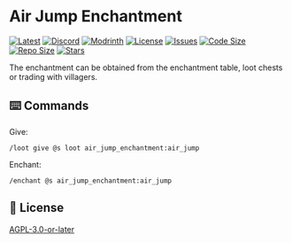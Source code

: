 # Air Jump Enchantment

[![Latest](https://img.shields.io/github/v/release/lullaby6/air-jump-enchantment-data-pack?color=blueviolet&logo=github)](https://github.com/lullaby6/air-jump-enchantment-data-pack/releases)
[![Discord](https://img.shields.io/discord/1327308441324097681?label=discord&color=blue&logo=discord)](https://discord.gg/5UdcDa5xNC)
[![Modrinth](https://img.shields.io/modrinth/dt/air-jump-enchantment-data-pack?label=modrinth&logo=modrinth)](https://modrinth.com/datapack/air-jump-enchantment)
[![License](https://img.shields.io/github/license/lullaby6/air-jump-enchantment-data-pack)](https://github.com/lullaby6/air-jump-enchantment-data-pack/blob/main/LICENSE)
[![Issues](https://img.shields.io/github/issues/lullaby6/air-jump-enchantment-data-pack?color=orange&logo=github)](https://github.com/lullaby6/air-jump-enchantment-data-pack/issues)
[![Code Size](https://img.shields.io/github/languages/code-size/lullaby6/air-jump-enchantment-data-pack?color=purple&logoColor=white)](https://github.com/lullaby6/air-jump-enchantment-data-pack)
[![Repo Size](https://img.shields.io/github/repo-size/lullaby6/air-jump-enchantment-data-pack?logo=dropbox&color=red)](https://github.com/lullaby6/air-jump-enchantment-data-pack)
[![Stars](https://img.shields.io/github/stars/lullaby6/air-jump-enchantment-data-pack?logo=github&color=yellow)](https://github.com/lullaby6/air-jump-enchantment-data-pack/stargazers)

The enchantment can be obtained from the enchantment table, loot chests or trading with villagers.

## ⌨️ Commands

Give:

```mcfunction
/loot give @s loot air_jump_enchantment:air_jump
```

Enchant:

```mcfunction
/enchant @s air_jump_enchantment:air_jump
```

## 🪪 License

[AGPL-3.0-or-later](https://github.com/lullaby6/air-jump-enchantment-data-pack/blob/main/LICENSE)
